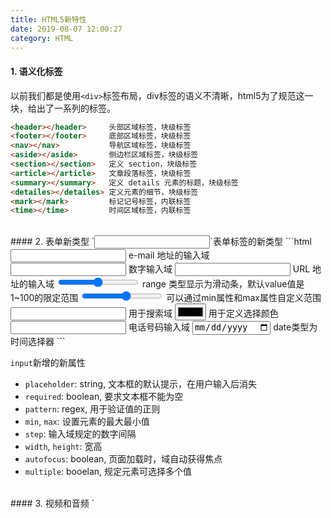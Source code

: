 ```yaml
---
title: HTML5新特性
date: 2019-08-07 12:00:27
category: HTML
---
```

#### 1. 语义化标签
以前我们都是使用`<div>`标签布局，div标签的语义不清晰，html5为了规范这一块，给出了一系列的标签。
```html
<header></header>     头部区域标签，块级标签
<footer></footer>     底部区域标签，块级标签
<nav></nav>           导航区域标签，块级标签
<aside></aside>       侧边栏区域标签，块级标签
<section></section>   定义 section，块级标签
<article></article>   文章段落标签，块级标签
<summary></summary>   定义 details 元素的标题，块级标签
<detailes></detailes> 定义元素的细节，块级标签
<mark></mark>         标记记号标签，内联标签
<time></time>         时间区域标签，内联标签
```


<br/>
#### 2. 表单新类型
`<input>`表单标签的新类型
```html
<input type="email" />  e-mail 地址的输入域
<input type="number" /> 数字输入域
<input type="url" />    URL 地址的输入域
<input type="range" />  range 类型显示为滑动条，默认value值是1~100的限定范围
<input type="range" name="points" min="1" max="10" />  可以通过min属性和max属性自定义范围
<input type="search" /> 用于搜索域
<input type="color" />  用于定义选择颜色
<input type="tel" />    电话号码输入域
<input type="date" />   date类型为时间选择器
```

`input`新增的新属性
- `placeholder`: string, 文本框的默认提示，在用户输入后消失
- `required`: boolean, 要求文本框不能为空
- `pattern`: regex, 用于验证值的正则
- `min`, `max`: 设置元素的最大最小值
- `step`: 输入域规定的数字间隔
- `width`, `height`: 宽高
- `autofocus`: boolean, 页面加载时，域自动获得焦点
- `multiple`: booelan, 规定元素可选择多个值



<br/>
#### 3. 视频和音频
`<audio>`支持的音频格式有 mp3, Wav, Ogg。
`<video>`支持 mp4, WebM, Ogg。
```html
<audio src="1.mp3" id="audio"></audio>
<video width="600" height="400" id="video" controls="controls">
  <source src="video/jieda2.mp4" type="audio/mp4"></source>
</video>
```
视频和音频常用的方法
- `play()`  开始播放
- `pause()` 暂停播放
- `load()`  重新加载音频/视频

视频和视频常用的属性
- `controls` 是否显示播放/暂停控件
- `defaultPlaybackRate` 设置默认播放速度
- `duration` 返回当前音频/视频的长度(以秒计)
- `ended` 返回音频/视频是否已结束
- `loop` 设置或返回音频/视频是否应在结束时重新播放
- `muted` 设置或返回音频/视频是否静音
- `networkState` 返回音频/视频的当前网络状态
- `src` 设置或返回音频/视频元素的当前来源
- `volume` 设置或返回音频/视频的音量
- `readyState` 返回音频/视频当前的就绪状态
- `played` 表示音频/视频已播放部分的 TimeRanges 对象


<br/>
#### 4. canvas
`canvas` 元素用于在网页上绘制图形,canvas标签本身只是个图型容器，需要使用javaScript脚本来绘制图形。


<br/>
#### 5. SVG
SVG是指可伸缩的矢量图形，SVG 也是一种使用 XML 描述 2D 图形的语言。我们可以为某个元素附加 JavaScript 事件处理器。在 SVG 中，每个被绘制的图形均被视为对象。如果 SVG 对象的属性发生变化，那么浏览器能够自动重现图形。


<br/>
#### 6. 拖放(Drag和Drop)
在h5之前实现拖拽功能，用的是`onmousedown`，获取当前的一些信息，然后在`onmousemove`时不断更新拖拽对象的`left`和`top`值，最后在`onmouseup`时对拖拽对象彻底复制，并释放后一系列的程序操作。

h5出来后，不需要再模拟，因为已经有了标准的事件api
```js
<div id="draggable" class="draggable" draggable="true">
		draggable
</div>

var dragEl = document.getElementById('draggable');
var l = null, t = null;

dragEl.ondragstart = function (e) { // 准备推拽时
  l = e.clientX - this.offsetLeft, t = e.clientY - this.offsetTop;	
}

dragEl.ondrag = function (e) {  // 拖拽进行时
  var x = e.clientX, y = e.clientY;				
  this.style.left = x - l + 'px';
  this.style.top = y - t + 'px';
  console.log(x, y, l , t)
}

dragEl.ondragend = function (e) {   // 拖拽结束时
  var x = e.clientX, y = e.clientY;			
  this.style.left = x - l + 'px';
  this.style.top = y - t + 'px';
}
```

<br/>
#### 7. 地理位置
```js
navigator.geolocation.getCurrentPosition(successPos)
function successPos (pos){
	console.log('定位时间：',pos.timestamp)
	console.log('经度：',pos.coords.longitude)
	console.log('纬度：',pos.coords.latitude)
	console.log('海拔：',pos.coords.altitude)
	console.log('速度：',pos.coords.speed)
}
```

<br/>
#### 8. 离线存储
HTML5，通过创建 cache manifest 文件，可以创建 web 应用的离线版本


<br/>
#### 9. Web存储
`localStorage` 没有时间限制的数据存储.
`sessionStorage` 网页还没有关闭的情况下的存储，网页窗口关闭，则数据销毁。
```js
localStorage.setItem('key', 'val')  // 存储数据
localStorage.getItem('key')         // 取数据
localStorage.removeItem('key')      // 删除数据
localStorage.clear()                // 删除所有数据
localStorage.key(index)             // 获取某个索引数据

sessionStorage.setItem('key', 'val')// 存储数据
sessionStorage.getItem('key')       // 取数据
sessionStorage.removeItem('key')    // 删除数据
```

<br/>
#### 10. WebSocket
websocket事件
- Socket.onopen 连接建立时触发
- Socket.onmessage 客户端接收服务端数据时触发
- Socket.onerror 通信发生错误时触发
- Socket.onclose 连接关闭时触发

<br/>
#### 11. Web Workers
web worker 是运行在后台的 JavaScript，独立于其他脚本，不会影响页面的性能。您可以继续做任何愿意做的事情。

<br/>
#### 参考资料
- [HTML5的新特性概述（上）](https://juejin.im/post/5be8d817e51d457f7a4aba13)
- [HTML5新特性概述(下)](https://juejin.im/post/5bea349a518825170d1a9db1)